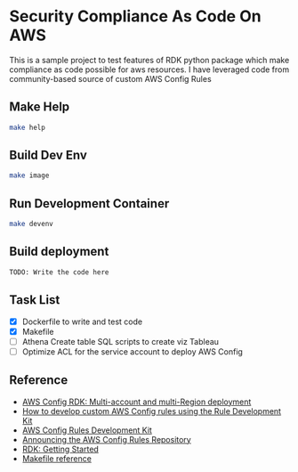 # Security Compliance As Code On AWS

This is a sample project to test features of RDK python package which make compliance as code possible for aws resources. I have leveraged code from community-based source of custom AWS Config Rules 

## Make Help

```bash
make help
```

## Build Dev Env
```bash
make image
```

## Run Development Container
```bash
make devenv
```

## Build deployment
```bash
TODO: Write the code here
```

## Task List
- [x] Dockerfile to write and test code
- [x] Makefile 
- [ ] Athena Create table SQL scripts to create viz Tableau
- [ ] Optimize ACL for the service account to deploy AWS Config

## Reference
* [AWS Config RDK: Multi-account and multi-Region deployment](https://aws.amazon.com/blogs/mt/aws-config-rdk-multi-account-and-multi-region-deployment/)
* [How to develop custom AWS Config rules using the Rule Development Kit](https://aws.amazon.com/blogs/mt/how-to-develop-custom-aws-config-rules-using-the-rule-development-kit/)
* [AWS Config Rules Development Kit](https://github.com/awslabs/aws-config-rdk)
* [Announcing the AWS Config Rules Repository](https://aws.amazon.com/blogs/security/announcing-the-aws-config-rules-repository-a-new-community-based-source-of-custom-rules-for-aws-config/)
* [RDK: Getting Started](https://rdk.readthedocs.io/en/latest/getting_started.html)
* [Makefile reference](https://gitlab.d3s.mff.cuni.cz/evif/ivis-core/blob/604bcea712a9628c92b7712362ebc5966fcad41f/client/src/ivis-ws/event-drops/Makefile)


